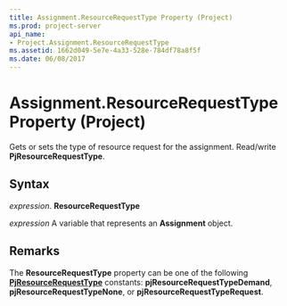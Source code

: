 ```yaml
---
title: Assignment.ResourceRequestType Property (Project)
ms.prod: project-server
api_name:
- Project.Assignment.ResourceRequestType
ms.assetid: 1662d049-5e7e-4a33-528e-784df78a8f5f
ms.date: 06/08/2017
---
```



# Assignment.ResourceRequestType Property (Project)

Gets or sets the type of resource request for the assignment. Read/write  **PjResourceRequestType**.


## Syntax

 _expression_. **ResourceRequestType**

 _expression_ A variable that represents an **Assignment** object.


## Remarks

The  **ResourceRequestType** property can be one of the following **[PjResourceRequestType](pjresourcerequesttype-enumeration-project.md)** constants: **pjResourceRequestTypeDemand**, **pjResourceRequestTypeNone**, or **pjResourceRequestTypeRequest**.


